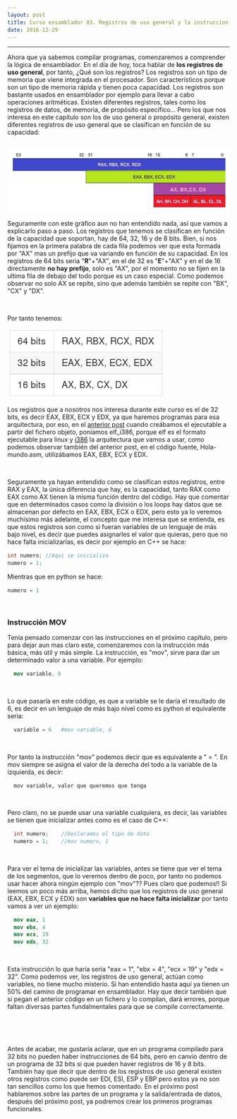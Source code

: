 ```yaml
---
layout: post
title: Curso ensamblador 03. Registros de uso general y la instruccion mov    
date: 2016-12-29
---
```

--------------------
Ahora que ya sabemos compilar programas, comenzaremos a comprender la lógica de ensamblador. En el día de hoy, toca hablar de **los registros de uso general**, por tanto, ¿Qué son los registros? Los registros son un tipo de memoria que viene integrada en el procesador. Son característicos porque son un tipo de memoria rápida y tienen poca capacidad. Los registros son bastante usados en ensamblador por ejemplo para llevar a cabo operaciones aritméticas. Existen diferentes registros, tales como los registros de datos, de memoria, de propósito específico... Pero los que nos interesa en este capítulo son los de uso general o propósito general, existen diferentes registros de uso general que se clasifican en función de su capacidad:

<br>

<img src="/images/registros-uso-general-grafico.png" />

<br>

Seguramente con este gráfico aun no han entendido  nada, así que vamos a explicarlo paso a paso. Los registros que tenemos se clasifican en función de la capacidad que soportan, hay de 64, 32, 16 y de 8 bits. Bien, si nos fijamos en la primera palabra de cada fila podemos ver que esta formada por "AX" mas un prefijo que va variando en función de su capacidad. En los registros de 64 bits seria "**R**"+"AX", en el de 32 es "**E**"+"AX" y en el de 16 directamente **no hay prefijo**, solo es "AX", por el momento no se fijen en la ultima fila de debajo del todo porque es un caso especial. Como podemos observar no solo AX se repite, sino que además también se repite con "BX", "CX" y "DX".

<br>

Por tanto tenemos:

<img src="/images/registros-capacidad-64-32-16.png" />

<br>

Los registros que a nosotros nos interesa durante este curso es el de 32 bits, es decir EAX, EBX, ECX y EDX, ya que haremos programas para esa arquitectura, por eso, en el [anterior post](http://poyoncio.com/2016/12/31/Curso-ensamblador-02-Ensambladores-y-partes-de-la-compilaci%C3%B3n/) cuando creábamos el ejecutable a partir del fichero objeto, poniamos elf_i386, porque elf es el formato ejecutable para linux y [i386](https://es.wikipedia.org/wiki/Intel_80386) la arquitectura que vamos a usar, como podemos observar también del anterior post, en el código fuente, Hola-mundo.asm, utilizábamos EAX, EBX, ECX y EDX.

<br>

Seguramente ya hayan entendido como se clasifican estos registros, entre RAX y EAX, la única diferencia que hay, es la capacidad, tanto RAX como EAX como AX tienen la misma función dentro del código. Hay que comentar que en determinados casos como la división o los loops hay datos que se almacenan por defecto en EAX, EBX, ECX o EDX, pero esto ya lo veremos muchísimo más adelante, el concepto que me interesa que se entienda, es que estos registros son como si fueran variables de un lenguaje de más bajo nivel, es decir que puedes asignarles el valor que quieras, pero que no hace falta inicializarlas, es decir por ejemplo en C++ se hace:

```C++
int numero; //Aqui se inicializa
numero = 1;
```

Mientras que en python se hace:

```python
numero = 1  
```


<br>

### Instrucción MOV
Tenia pensado comenzar con las instrucciones en el próximo capítulo, pero para dejar aun mas claro este, comenzaremos con la instrucción más básica, más útil y más simple. La instrucción, es "mov", sirve para dar un determinado valor a una variable. Por ejemplo:

```nasm
  mov variable, 6
```   

<br>

Lo que pasaría en este código, es que a variable se le daría el resultado de 6, es decir en un lenguaje de más bajo nivel como es python el equivalente seria:

```python
  variable = 6   #mov variable, 6   
```

<br>

Por tanto la instrucción "mov" podemos decir que es equivalente a " = ". En mov siempre se asigna el valor de la derecha del todo a la variable de la izquierda, es decir:

```
  mov variable, valor que queremos que tenga
```

<br>

Pero claro, no se puede usar una variable cualquiera, es decir, las variables se tienen que inicializar antes como es el caso de C++:

```C++
  int numero;    //Declaramos el tipo de dato
  numero = 1;    //mov numero, 1
```

<br>

Para ver el tema de inicializar las variables, antes se tiene que ver el tema de los segmentos, que lo veremos dentro de poco, por tanto no podemos usar hacer ahora ningún ejemplo con "mov"?? Pues claro que podemos!! Si leemos un poco más arriba, hemos dicho que los registros de uso general (EAX, EBX, ECX y EDX) son **variables que no hace falta inicializar** por tanto vamos a ver un ejemplo:

```nasm
  mov eax, 1  
  mov ebx, 4
  mov ecx, 19
  mov edx, 32
```

<br>

Esta instrucción lo que haría seria "eax = 1", "ebx = 4", "ecx = 19" y "edx = 32". Como podemos ver, los registros de uso general, actúan como variables, no tiene mucho misterio. Si han entendido hasta aquí ya tienen un 50% del camino de programar en ensamblador. Hay que decir también que si pegan el anterior código en un fichero y lo compilan, dará errores, porque faltan diversas partes fundalmentales para que se compile correctamente.

<br>
<br>
<br>

Antes de acabar, me gustaría aclarar, que en un programa compilado para 32 bits no pueden haber instrucciones de 64 bits, pero en canvio dentro de un programa de 32 bits si que pueden haver registros de  16 y 8 bits. También hay que decir que dentro de los registros de uso general existen otros registros como puede ser EDI, ESI, ESP y EBP pero estos ya no son tan sencillos como los que hemos comentado. En el próximo post hablaremos sobre las partes de un programa y la salida/entrada de datos, después del próximo post, ya podremos crear los primeros programas funcionales.  
